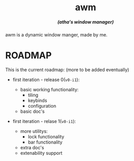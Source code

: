 
<h1 align="center">awm</h1>


<h5 align="center">(atha's window manager)</h1>

awm is a dynamic window manger, made by me.




<h1>ROADMAP</h1>
This is the current roadmap:
(more to be added eventually)

- first iteration - release 0(`v0-i1`):
  - basic working functionality: 
    - tiling
    - keybinds
    - configuration
  - basic doc's
  
- first iteration - relase 1(`v0-i1`):
    - more utilitys:
      - lock functionality
      - bar functionality
    - extra doc's
    - extenability support
